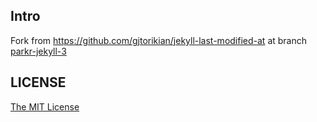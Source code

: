 Intro
------

Fork from <https://github.com/gjtorikian/jekyll-last-modified-at> at branch [parkr-jekyll-3](https://github.com/gjtorikian/jekyll-last-modified-at/tree/parkr-jekyll-3)


LICENSE
------

[The MIT License](https://github.com/gjtorikian/jekyll-last-modified-at/blob/parkr-jekyll-3/LICENSE)
